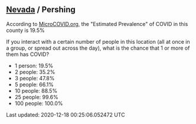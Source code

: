 
## [Nevada](/united-states/nevada) / Pershing

According to [MicroCOVID.org](http://microcovid.org),
the "Estimated Prevalence" of COVID in this county is 19.5%

If you interact with a certain number of people in this location
(all at once in a group, or spread out across the day), what is the chance that
1 or more of them has COVID?

- 1 person: 19.5%
- 2 people: 35.2%
- 3 people: 47.8%
- 5 people: 66.1%
- 10 people: 88.5%
- 25 people: 99.6%
- 100 people: 100.0%

Last updated: 2020-12-18 00:25:06.052472 UTC
